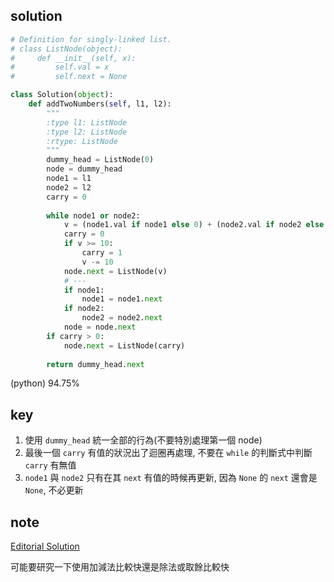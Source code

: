 ## solution

```python
# Definition for singly-linked list.
# class ListNode(object):
#     def __init__(self, x):
#         self.val = x
#         self.next = None

class Solution(object):
    def addTwoNumbers(self, l1, l2):
        """
        :type l1: ListNode
        :type l2: ListNode
        :rtype: ListNode
        """
        dummy_head = ListNode(0)
        node = dummy_head
        node1 = l1
        node2 = l2
        carry = 0
        
        while node1 or node2:
            v = (node1.val if node1 else 0) + (node2.val if node2 else 0) + carry
            carry = 0
            if v >= 10:
                carry = 1
                v -= 10
            node.next = ListNode(v)
            # ---
            if node1:
                node1 = node1.next
            if node2:
                node2 = node2.next
            node = node.next
        if carry > 0:
            node.next = ListNode(carry)
            
        return dummy_head.next
```

(python) 94.75%

## key

1. 使用 `dummy_head` 統一全部的行為(不要特別處理第一個 node)
2. 最後一個 `carry` 有值的狀況出了迴圈再處理, 不要在 `while` 的判斷式中判斷 `carry` 有無值
3. `node1` 與 `node2` 只有在其 `next` 有值的時候再更新, 因為 `None` 的 `next` 還會是 `None`, 不必更新

## note

[Editorial Solution](https://leetcode.com/articles/add-two-numbers/)

可能要研究一下使用加減法比較快還是除法或取餘比較快
